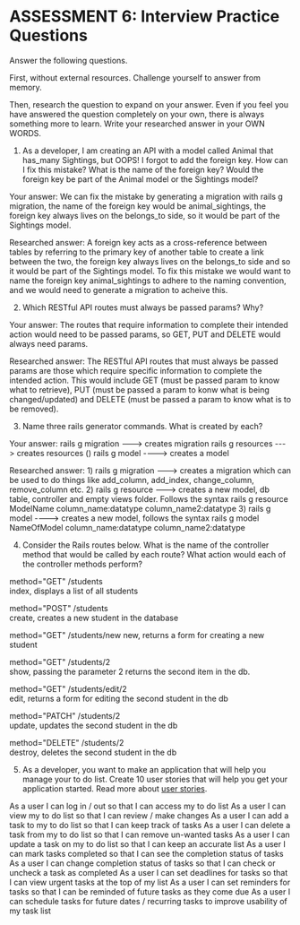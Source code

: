 # ASSESSMENT 6: Interview Practice Questions
Answer the following questions.

First, without external resources. Challenge yourself to answer from memory.

Then, research the question to expand on your answer. Even if you feel you have answered the question completely on your own, there is always something more to learn. Write your researched answer in your OWN WORDS.

1. As a developer, I am creating an API with a model called Animal that has_many Sightings, but OOPS! I forgot to add the foreign key. How can I fix this mistake? What is the name of the foreign key? Would the foreign key be part of the Animal model or the Sightings model?

  Your answer: We can fix the mistake by generating a migration with rails g migration, the name of the foreign key would be animal_sightings, the foreign key always lives on the belongs_to side, so it would be part of the Sightings model. 

  Researched answer: A foreign key acts as a cross-reference between tables by referring to the primary key of another table to create a link between the two, the foreign key always lives on the belongs_to side and so it would be part of the Sightings model. To fix this mistake we would want to name the foreign key animal_sightings to adhere to the naming convention, and we would need to generate a migration to acheive this.



2. Which RESTful API routes must always be passed params? Why?

  Your answer: The routes that require information to complete their intended action would need to be passed params, so GET, PUT and DELETE would always need params.

  Researched answer: The RESTful API routes that must always be passed params are those which require specific information to complete the intended action. This would include GET (must be passed param to know what to retrieve), PUT (must be passed a param to konw what is being changed/updated) and DELETE (must be passed a param to know what is to be removed). 



3. Name three rails generator commands. What is created by each?

  Your answer: rails g migration ---> creates migration
               rails g resources ---> creates resources ()
               rails g model ----> creates a model

  Researched answer: 1) rails g migration ---> creates a migration which can be used to do things like add_column, add_index, change_column, remove_column etc. 
  2) rails g resource ---> creates a new model, db table, controller and empty views folder. Follows the syntax rails g resource ModelName column_name:datatype column_name2:datatype
  3) rails g model ----> creates a new model, follows the syntax rails g model NameOfModel column_name:datatype column_name2:datatype



4. Consider the Rails routes below. What is the name of the controller method that would be called by each route? What action would each of the controller methods perform?

method="GET"    /students      
index, displays a list of all students    

method="POST"   /students       
create, creates a new student in the database

method="GET"    /students/new
new, returns a form for creating a new student

method="GET"    /students/2  
show, passing the parameter 2 returns the second item in the db.

method="GET"    /students/edit/2    
edit, returns a form for editing the second student in the db

method="PATCH"  /students/2      
update, updates the second student in the db

method="DELETE" /students/2      
destroy, deletes the second student in the db


5. As a developer, you want to make an application that will help you manage your to do list. Create 10 user stories that will help you get your application started. Read more about [user stories](https://www.atlassian.com/agile/project-management/user-stories).

As a user I can log in / out so that I can access my to do list
As a user I can view my to do list so that I can review / make changes
As a user I can add a task to my to do list so that I can keep track of tasks
As a user I can delete a task from my to do list so that I can remove un-wanted tasks
As a user I can update a task on my to do list so that I can keep an accurate list
As a user I can mark tasks completed so that I can see the completion status of tasks
As a user I can change completion status of tasks so that I can check or uncheck a task as completed
As a user I can set deadlines for tasks so that I can view urgent tasks at the top of my list
As a user I can set reminders for tasks so that I can be reminded of future tasks as they come due
As a user I can schedule tasks for future dates / recurring tasks to improve usability of my task list